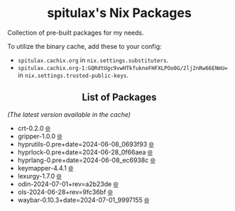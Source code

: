 <h1 align="center">spitulax's Nix Packages</h1>

Collection of pre-built packages for my needs.

To utilize the binary cache, add these to your config:

- `spitulax.cachix.org` in `nix.settings.substituters`.
- `spitulax.cachix.org-1:GQRdtUgc9vwHTkfukneFHFXLPOo0G/2lj2nRw66ENmU=` in
  `nix.settings.trusted-public-keys`.

<h2 align="center">List of Packages</h2>

_(The latest version available in the cache)_

- crt-0.2.0 [🌐](https://github.com/spitulax/crt)
- gripper-1.0.0 [🌐](https://github.com/spitulax/gripper)
- hyprutils-0.pre+date=2024-06-08_0693f93 [🌐](https://github.com/hyprwm/hyprutils)
- hyprlock-0.pre+date=2024-06-28_0f66aea [🌐](https://github.com/hyprwm/hyprlock)
- hyprlang-0.pre+date=2024-06-08_ec6938c [🌐](https://github.com/hyprwm/hyprlang)
- keymapper-4.4.1 [🌐](https://github.com/houmain/keymapper)
- lexurgy-1.7.0 [🌐](https://github.com/def-gthill/lexurgy)
- odin-2024-07-01+rev=a2b23de [🌐](https://github.com/odin-lang/Odin)
- ols-2024-06-28+rev=9fc36bf [🌐](https://github.com/DanielGavin/ols)
- waybar-0.10.3+date=2024-07-01_9997155 [🌐](https://github.com/Alexays/Waybar)
